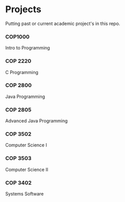 # Projects
Putting past or current academic project's in this repo.

### COP1000
Intro to Programming

### COP 2220
C Programming

### COP 2800
Java Programming

### COP 2805
Advanced Java Programming

### COP 3502
Computer Science I

### COP 3503
Computer Science II

### COP 3402
Systems Software
